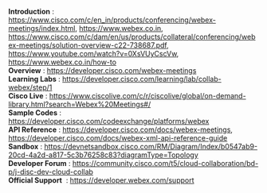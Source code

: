**Introduction** : https://www.cisco.com/c/en_in/products/conferencing/webex-meetings/index.html, https://www.webex.co.in, https://www.cisco.com/c/dam/en/us/products/collateral/conferencing/webex-meetings/solution-overview-c22-738687.pdf, https://www.youtube.com/watch?v=0XsVUyCscVw, https://www.webex.co.in/how-to<br/>
**Overview** : https://developer.cisco.com/webex-meetings<br/>
**Learning Labs** : https://developer.cisco.com/learning/lab/collab-webex/step/1<br/>
**Cisco Live** : https://www.ciscolive.com/c/r/ciscolive/global/on-demand-library.html?search=Webex%20Meetings#/<br/>
**Sample Codes** : https://developer.cisco.com/codeexchange/platforms/webex<br/>
**API Reference** : https://developer.cisco.com/docs/webex-meetings, https://developer.cisco.com/docs/webex-xml-api-reference-guide<br/>
**Sandbox** : https://devnetsandbox.cisco.com/RM/Diagram/Index/b0547ab9-20cd-4a2d-a817-5c3b76258c83?diagramType=Topology<br/>
**Developer Forum** : https://community.cisco.com/t5/cloud-collaboration/bd-p/j-disc-dev-cloud-collab<br/>
**Official Support**  : https://developer.webex.com/support<br/>